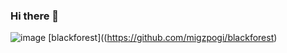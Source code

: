 ### Hi there 👋

![image](https://img.shields.io/badge/status-in_progress-blue) [blackforest]((https://github.com/migzpogi/blackforest)

<!--
**migzpogi/migzpogi** is a ✨ _special_ ✨ repository because its `README.md` (this file) appears on your GitHub profile.

Here are some ideas to get you started:

- 🔭 I’m currently working on ...
- 🌱 I’m currently learning ...
- 👯 I’m looking to collaborate on ...
- 🤔 I’m looking for help with ...
- 💬 Ask me about ...
- 📫 How to reach me: ...
- 😄 Pronouns: ...
- ⚡ Fun fact: ...
-->
